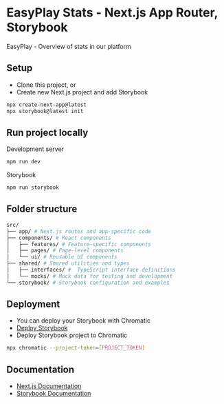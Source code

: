 # EasyPlay Stats - Next.js App Router, Storybook

EasyPlay - Overview of stats in our platform

## Setup

- Clone this project, or
- Create new Next.js project and add Storybook

```bash
npx create-next-app@latest
npx storybook@latest init
```

## Run project locally

Development server

```bash
npm run dev
```

Storybook

```bash
npm run storybook
```

## Folder structure

```bash
src/
├── app/ # Next.js routes and app-specific code
├── components/ # React components
│   ├── features/ # Feature-specific components
│   ├── pages/ # Page-level components
│   └── ui/ # Reusable UI components
├── shared/ # Shared utilities and types
│   ├── interfaces/ #  TypeScript interface definitions
│   └── mocks/ # Mock data for testing and development
└── storybook/ # Storybook configuration and examples
```

## Deployment

- You can deploy your Storybook with Chromatic
- [Deploy Storybook](https://storybook.js.org/tutorials/intro-to-storybook/react/en/deploy/)
- Deploy Storybook project to Chromatic

```bash
npx chromatic --project-token=[PROJECT_TOKEN]
```

## Documentation

- [Next.js Documentation](https://nextjs.org/docs)
- [Storybook Documentation](https://storybook.js.org/docs)
